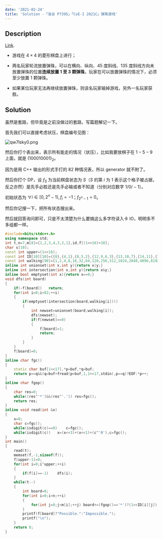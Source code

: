 ```yaml
---
date: '2021-02-24'
title: 'Solution -「洛谷 P7395」「CoE-I 2021C」弹珠游戏'
---
```


## Description

[Link](https://www.luogu.com.cn/problem/P7395).

- 游戏在 $4\times4$ 的菱形棋盘上进行；

- 两名玩家轮流放置弹珠，可以在横向、纵向、$45$ 度斜线、$135$ 度斜线方向未放置弹珠的位置**连续放置 $1$ 至 $3$ 颗弹珠**，玩家在可以放置弹珠的情况下，必须至少放置 $1$ 颗弹珠。

- 如果某位玩家无法再继续放置弹珠，则该名玩家输掉游戏，另外一名玩家获胜。

## Solution

虽然是套路，但毕竟是之前没做过的套路，写篇题解记一下。

首先我们可以直接考虑状压，棋盘编号见图：

![qw7lsky0.png](https://i.loli.net/2021/02/24/KH3pTyZh2wDLCU5.png)

然后你打个表出来，表示所有能走的情况（状压），比如我要放棋子在 $1-5-9$ 上面，就是 $(100010001)_{2}$。

因为是用 C++ 输出的形式手打的 $82$ 种情况表，所以 generator 就不附了。

然后你打个 DP，设 $f_{S}$ 为当前棋盘状态为 $S$（$S$ 的第 $i$ 为 $1$ 表示这个格子被占据，反之亦然）是先手必胜还是先手必输或者不知道（分别对应数字 $1/0/-1$）。

初始状态为 $\forall i\in[0,2^{n}-1),f_{i}=-1$；$f_{2^{n}-1}=0$。

然后你记搜一下，把所有状态搜出来。

然后就回答询问即可，只是不太清楚为什么要搞这么多字符读入卡 IO，明明多不多组都一样。

```cpp
#include<bits/stdc++.h>
using namespace std;
int t,n=7,m[8]={1,2,3,4,3,2,1},id,f[(1<<16)+10];
char s[10];
const int upper=(1<<16);
const int ID[10][10]={{0},{4,1},{8,5,2},{12,9,6,3},{13,10,7},{14,11},{15}};
const int walking[90]={1,2,4,8,16,32,64,128,256,512,1024,2048,4096,8192,16384,32768,17,3,18,272,48,34,6,288,36,4352,768,544,96,68,12,4608,576,72,12288,8704,1536,1088,192,9216,1152,24576,17408,3072,2176,18432,49152,34816,33,528,66,8448,1056,132,16896,2112,33792,136,273,7,1057,4368,16912,112,546,2114,14,292,1792,8736,224,33824,1092,4672,584,28672,3584,17472,2184,9344,57344,34944};
inline int unionset(int x,int y){return x|y;}
inline int intersection(int x,int y){return x&y;}
inline bool emptyset(int x){return x==0;}
void dfs(int board)
{
	if(~f[board])	return;
	for(int i=0;i<82;++i)
	{
		if(emptyset(intersection(board,walking[i])))
		{
			int newset=unionset(board,walking[i]);
			dfs(newset);
			if(f[newset]==0)
			{
				f[board]=1;
				return;
			}
		}
	}
	f[board]=0;
}
inline char fgc()
{
	static char buf[1<<17],*p=buf,*q=buf;
	return p==q&&(q=buf+fread(p=buf,1,1<<17,stdin),p==q)?EOF:*p++;
}
inline char fgop()
{
	char res=0;
	while((res^'*')&&(res^'.'))	res=fgc();
	return res;
}
inline void read(int &x)
{
	x=0;
	char c=fgc();
	while(isdigit(c)==0)	c=fgc();
	while(isdigit(c))	x=(x<<3)+(x<<1)+(c^'0'),c=fgc();
}
int main()
{
	read(t);
	memset(f,-1,sizeof(f));
	f[upper-1]=0;
	for(int i=0;i^upper;++i)
	{
		if(f[i]==-1)	dfs(i);
	}
	while(t--)
	{
		int board=0;
		for(int i=0;i<n;++i)
		{
			for(int j=0;j<m[i];++j)	board+=(fgop()=='*')?(1<<ID[i][j]):0;
		}
		printf(f[board]?"Possible.":"Impossible.");
		printf("\n");
	}
	return 0;
}
```